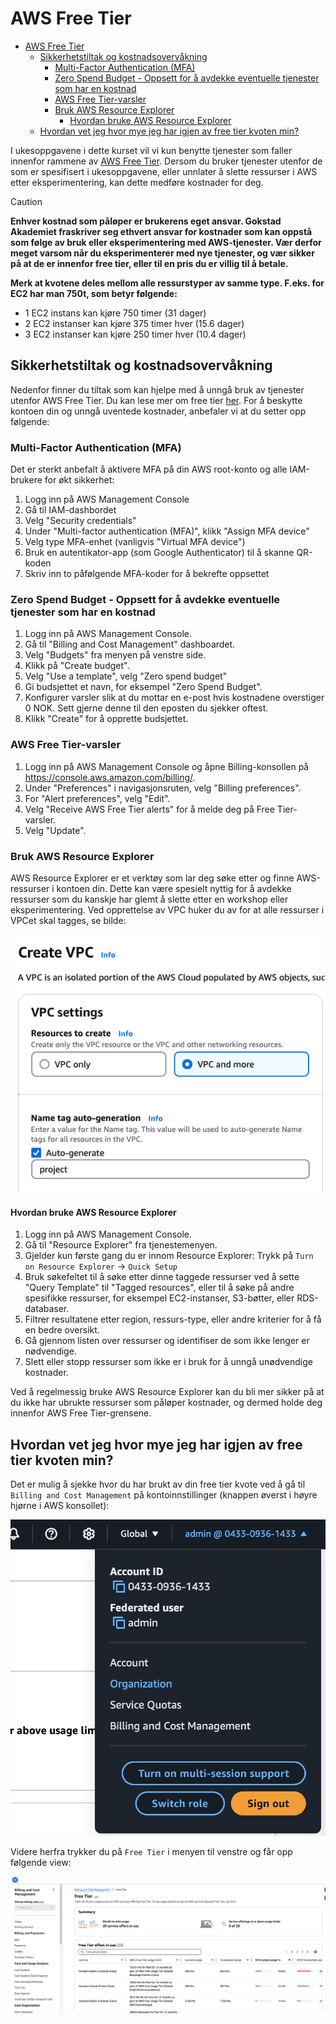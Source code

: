 # AWS Free Tier

- [AWS Free Tier](#aws-free-tier)
    - [Sikkerhetstiltak og kostnadsovervåkning](#sikkerhetstiltak-og-kostnadsovervåkning)
        - [Multi-Factor Authentication (MFA)](#multi-factor-authentication-mfa)
        - [Zero Spend Budget - Oppsett for å avdekke eventuelle tjenester som har en kostnad](#zero-spend-budget---oppsett-for-å-avdekke-eventuelle-tjenester-som-har-en-kostnad)
        - [AWS Free Tier-varsler](#aws-free-tier-varsler)
        - [Bruk AWS Resource Explorer](#bruk-aws-resource-explorer)
            - [Hvordan bruke AWS Resource Explorer](#hvordan-bruke-aws-resource-explorer)
    - [Hvordan vet jeg hvor mye jeg har igjen av free tier kvoten min?](#hvordan-vet-jeg-hvor-mye-jeg-har-igjen-av-free-tier-kvoten-min)

I ukesoppgavene i dette kurset vil vi kun benytte tjenester som faller innenfor rammene av [AWS Free Tier](https://aws.amazon.com/free/). Dersom du bruker tjenester utenfor de som er spesifisert i ukesoppgavene, eller unnlater å slette ressurser i AWS etter eksperimentering, kan dette medføre kostnader for deg.

> [!CAUTION]
> **Enhver kostnad som påløper er brukerens eget ansvar. Gokstad Akademiet fraskriver seg ethvert ansvar for kostnader som kan oppstå som følge av bruk eller eksperimentering med AWS-tjenester. Vær derfor meget varsom når du eksperimenterer med nye tjenester, og vær sikker på at de er innenfor free tier, eller til en pris du er villig til å betale.**

**Merk at kvotene deles mellom alle ressurstyper av samme type. F.eks. for EC2 har man 750t, som betyr følgende:**
- 1 EC2 instans kan kjøre 750 timer (31 dager)
- 2 EC2 instanser kan kjøre 375 timer hver (15.6 dager)
- 3 EC2 instanser kan kjøre 250 timer hver (10.4 dager)

## Sikkerhetstiltak og kostnadsovervåkning

Nedenfor finner du tiltak som kan hjelpe med å unngå bruk av tjenester utenfor AWS Free Tier. Du kan lese mer om free tier [her](https://docs.aws.amazon.com/awsaccountbilling/latest/aboutv2/tracking-free-tier-usage.html). For å beskytte kontoen din og unngå uventede kostnader, anbefaler vi at du setter opp følgende:

### Multi-Factor Authentication (MFA)

Det er sterkt anbefalt å aktivere MFA på din AWS root-konto og alle IAM-brukere for økt sikkerhet:

1. Logg inn på AWS Management Console
2. Gå til IAM-dashbordet
3. Velg "Security credentials"
4. Under "Multi-factor authentication (MFA)", klikk "Assign MFA device"
5. Velg type MFA-enhet (vanligvis "Virtual MFA device")
6. Bruk en autentikator-app (som Google Authenticator) til å skanne QR-koden
7. Skriv inn to påfølgende MFA-koder for å bekrefte oppsettet


### Zero Spend Budget - Oppsett for å avdekke eventuelle tjenester som har en kostnad

1. Logg inn på AWS Management Console.
2. Gå til "Billing and Cost Management" dashboardet.
3. Velg "Budgets" fra menyen på venstre side.
4. Klikk på "Create budget".
5. Velg "Use a template", velg "Zero spend budget"
6. Gi budsjettet et navn, for eksempel "Zero Spend Budget".
8. Konfigurer varsler slik at du mottar en e-post hvis kostnadene overstiger 0 NOK. Sett gjerne denne til den eposten du sjekker oftest. 
9. Klikk "Create" for å opprette budsjettet.

### AWS Free Tier-varsler

1. Logg inn på AWS Management Console og åpne Billing-konsollen på https://console.aws.amazon.com/billing/.
2. Under "Preferences" i navigasjonsruten, velg "Billing preferences".
3. For "Alert preferences", velg "Edit".
4. Velg "Receive AWS Free Tier alerts" for å melde deg på Free Tier-varsler. 
5. Velg "Update".

### Bruk AWS Resource Explorer

AWS Resource Explorer er et verktøy som lar deg søke etter og finne AWS-ressurser i kontoen din. Dette kan være spesielt nyttig for å avdekke ressurser som du kanskje har glemt å slette etter en workshop eller eksperimentering. Ved opprettelse av VPC huker du av for at alle ressurser i VPCet skal tagges, se bilde:

![Screenshot of AWS VPC Creation](static/img/vpc-tagging.png)

#### Hvordan bruke AWS Resource Explorer

1. Logg inn på AWS Management Console.
2. Gå til "Resource Explorer" fra tjenestemenyen.
3. Gjelder kun første gang du er innom Resource Explorer: Trykk på `Turn on Resource Explorer` -> `Quick Setup`
4. Bruk søkefeltet til å søke etter dinne taggede ressurser ved å sette "Query Template" til "Tagged resources", eller til å søke på andre spesifikke ressurser, for eksempel EC2-instanser, S3-bøtter, eller RDS-databaser.
5. Filtrer resultatene etter region, ressurs-type, eller andre kriterier for å få en bedre oversikt.
6. Gå gjennom listen over ressurser og identifiser de som ikke lenger er nødvendige.
7. Slett eller stopp ressurser som ikke er i bruk for å unngå unødvendige kostnader.

Ved å regelmessig bruke AWS Resource Explorer kan du bli mer sikker på at du ikke har ubrukte ressurser som påløper kostnader, og dermed holde deg innenfor AWS Free Tier-grensene.

## Hvordan vet jeg hvor mye jeg har igjen av free tier kvoten min?

Det er mulig å sjekke hvor du har brukt av din free tier kvote ved å gå til `Billing and Cost Management` på kontoinnstillinger (knappen øverst i høyre hjørne i AWS konsollet):

![Screenshot of AWS VPC Creation](static/img/account-settings-view.png)

Videre herfra trykker du på `Free Tier` i menyen til venstre og får opp følgende view:

![Screenshot of AWS VPC Creation](static/img/free-tier-quota.png)